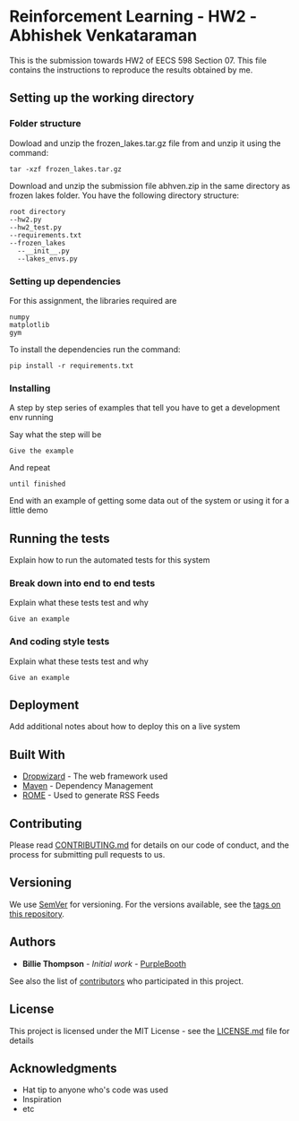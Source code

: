 # Reinforcement Learning - HW2 -Abhishek Venkataraman

This is the submission towards HW2 of EECS 598 Section 07. This file contains the instructions to reproduce the results obtained by me. 

## Setting up the working directory

### Folder structure

Dowload and unzip the frozen_lakes.tar.gz file from and unzip it using the command:
```
tar -xzf frozen_lakes.tar.gz 
```
Download and unzip the submission file abhven.zip in the same directory as frozen lakes folder. You have the following directory structure:
```
root directory
--hw2.py
--hw2_test.py
--requirements.txt
--frozen_lakes
  --__init__.py
  --lakes_envs.py
```

### Setting up dependencies 

For this assignment, the libraries required are 
```
numpy
matplotlib
gym
```

To install the dependencies run the command:
```
pip install -r requirements.txt 

```



### Installing

A step by step series of examples that tell you have to get a development env running

Say what the step will be

```
Give the example
```

And repeat

```
until finished
```

End with an example of getting some data out of the system or using it for a little demo

## Running the tests

Explain how to run the automated tests for this system

### Break down into end to end tests

Explain what these tests test and why

```
Give an example
```

### And coding style tests

Explain what these tests test and why

```
Give an example
```

## Deployment

Add additional notes about how to deploy this on a live system

## Built With

* [Dropwizard](http://www.dropwizard.io/1.0.2/docs/) - The web framework used
* [Maven](https://maven.apache.org/) - Dependency Management
* [ROME](https://rometools.github.io/rome/) - Used to generate RSS Feeds

## Contributing

Please read [CONTRIBUTING.md](https://gist.github.com/PurpleBooth/b24679402957c63ec426) for details on our code of conduct, and the process for submitting pull requests to us.

## Versioning

We use [SemVer](http://semver.org/) for versioning. For the versions available, see the [tags on this repository](https://github.com/your/project/tags). 

## Authors

* **Billie Thompson** - *Initial work* - [PurpleBooth](https://github.com/PurpleBooth)

See also the list of [contributors](https://github.com/your/project/contributors) who participated in this project.

## License

This project is licensed under the MIT License - see the [LICENSE.md](LICENSE.md) file for details

## Acknowledgments

* Hat tip to anyone who's code was used
* Inspiration
* etc
